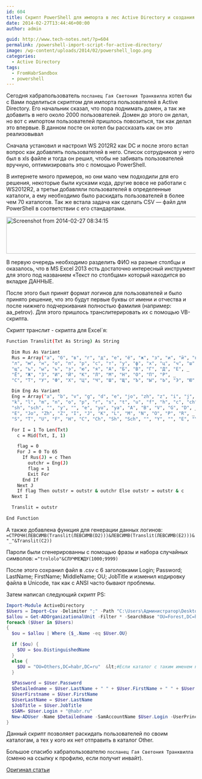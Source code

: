 ```yaml
---
id: 604
title: Скрипт PowerShell для импорта в лес Active Directory и создания файла с пользователями
date: 2014-02-27T13:44:46+00:00
author: admin

guid: http://www.tech-notes.net/?p=604
permalink: /powershell-import-script-for-active-directory/
image: /wp-content/uploads/2014/02/powershell_logo.png
categories:
  - Active Directory
tags:
  - FromHabrSandbox
  - powershell
---
```

Сегодня хабрапользователь `посланец Гая Светония Транквилла` хотел бы с Вами поделиться скриптом для импорта пользователей в Active Directory. Его начальник сказал, что пора поднимать домен, а так же добавить в него около 2000 пользователей. Домен до этого он делал, но вот с импортом пользователей пришлось повозиться, так как делал это впервые. В данном посте он хотел бы рассказать как он это реализовывал

Сначала установил и настроил WS 2012R2 как DC и после этого встал вопрос как добавлять пользователей в него. Список сотрудников у него был в xls файле и тогда он решил, чтобы не забивать пользователей вручную, оптимизировать это с помощью PowerShell.

В интернете много примеров, но они мало чем подходили для его решения, некоторые были кусками кода, другие вовсе не работали с WS2012R2, а третьи добавляли пользователей в определенные каталоги, а ему необходимо было раскидать пользователей в более чем 70 каталогов. Так же встала задача как сделать CSV — файл для PowerShell в соответствии с его стандартами.

[<img class="aligncenter size-full wp-image-605" alt="Screenshot from 2014-02-27 08:34:15" src="/wp-content/uploads/2014/02/Screenshot-from-2014-02-27-083415.png" width="974" height="98" srcset="/wp-content/uploads/2014/02/Screenshot-from-2014-02-27-083415.png 974w, /wp-content/uploads/2014/02/Screenshot-from-2014-02-27-083415-300x30.png 300w, /wp-content/uploads/2014/02/Screenshot-from-2014-02-27-083415-660x66.png 660w" sizes="(max-width: 974px) 100vw, 974px" />](/wp-content/uploads/2014/02/Screenshot-from-2014-02-27-083415.png)

В первую очередь необходимо разделить ФИО на разные столбцы и оказалось, что в MS Excel 2013 есть достаточно интересный инструмент для этого под названием «Текст по столбцам» который находится во вкладке ДАННЫЕ.

После этого был принят формат логинов для пользователей и было принято решение, что это будут первые буквы от имени и отчества и после нижнего подчеркивания полностью фамилия (например: aa_petrov). Для этого пришлось транслитерировать их с помощью VB-скрипта.

Скрипт транслит - скрипта для Excel\`я:

```bash
Function Translit(Txt As String) As String

  Dim Rus As Variant
  Rus = Array("а", "б", "в", "г", "д", "е", "ё", "ж", "з", "и", "й", "к", _
  "л", "м", "н", "о", "п", "р", "с", "т", "у", "ф", "х", "ц", "ч", "ш", _
  "щ", "ъ", "ы", "ь", "э", "ю", "я", "А", "Б", "В", "Г", "Д", "Е", _
  "Ё", "Ж", "З", "И", "Й", "К", "Л", "М", "Н", "О", "П", "Р", _
  "С", "Т", "У", "Ф", "Х", "Ц", "Ч", "Ш", "Щ", "Ъ", "Ы", "Ь", "Э", "Ю", "Я")

  Dim Eng As Variant
  Eng = Array("a", "b", "v", "g", "d", "e", "jo", "zh", "z", "i", "j", _
  "k", "l", "m", "n", "o", "p", "r", "s", "t", "u", "f", "h", "c", "ch", _
  "sh", "sch", "", "y", "", "e", "yu", "ya", "A", "B", "V", "G", "D", _
  "E", "Jo", "Zh", "Z", "I", "J", "K", "L", "M", "N", "O", "P", "R", _
  "S", "T", "U", "F", "H", "C", "Ch", "Sh", "Sch", "", "Y", "", "E", "Yu", "Ya")

  For I = 1 To Len(Txt)
    с = Mid(Txt, I, 1)

    flag = 0
    For J = 0 To 65
      If Rus(J) = с Then
        outchr = Eng(J)
        flag = 1
        Exit For
      End If
    Next J
    If flag Then outstr = outstr & outchr Else outstr = outstr & с
  Next I

  Translit = outstr

End Function
```

А также добавлена функция для генерации данных логинов:
`=СТРОЧН(ЛЕВСИМВ(Translit(ЛЕВСИМВ(D2)))&ЛЕВСИМВ(Translit(ЛЕВСИМВ(E2)))&"_"&Translit(C2))`

Пароли были сгенерированны с помощью фразы и набора случайных символов:
`="trololo"&СЛУЧМЕЖДУ(1000;9999)`

После этого сохранил файл в .csv с 6 заголовками Login; Password; LastName; FirstName; MiddleName; OU; JobTitle и изменил кодировку файла в Unicode, так как с ANSI часто бывают проблемы.

Затем написал следующий скрипт PS:

```powershell
Import-Module ActiveDirectory
$Users = Import-Csv -Delimiter ";" -Path "C:\Users\Администратор\Desktop\user.csv"
$allou = Get-ADOrganizationalUnit -Filter * -SearchBase "OU=Forest,DC=habr,DC=ru"
foreach ($User in $Users)  
{
  $ou = $allou | Where {$_.Name -eq $User.OU}

  if ($ou) {
    $OU = $ou.DistinguishedName
  }
  else {
    $OU = "OU=Others,DC=habr,DC=ru"  &lt;#Если каталог с таким именем не найден отправляем в OU other#>
  }

  $Password = $User.Password
  $Detailedname = $User.LastName + " " + $User.FirstName + " " + $User.MiddleName
  $UserFirstname = $User.FirstName
  $UserLastName = $User.LastName
  $JobTitle = $User.JobTitle
  $SAM= $User.Login + "@habr.ru"
  New-ADUser -Name $Detailedname -SamAccountName $User.Login -UserPrincipalName $SAM -DisplayName $Detailedname -GivenName $User.FirstName -Surname  $User.LastName -Title $JobTitle  -AccountPassword  (ConvertTo-SecureString -AsPlainText "H@brHabr" -Force) -Enabled $true -Path $OU
}
```

Данный скрипт позволяет раскидать пользователей по своим каталогам, а тех у кого их нет отправить в каталог Other.

Большое спасибо хабрапользователю `посланец Гая Светония Транквилла` (сменю на ссылку к профилю, если получит инвайт).

<a href="http://habrahabr.ru/sandbox/79235/" target="_blank">Оригинал статьи</a>
